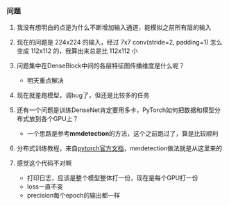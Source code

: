 ### 问题
1. 我没有想明白的点是为什么不断增加输入通道，能模拟之前所有层的输入  
2. 现在的问题是 224x224 的输入，经过 7x7 conv(stride=2, padding=1) 怎么变成 112x112 的，我算出来总是比 112x112 小  
3. 问题集中在DenseBlock中间的各层特征图传播维度是什么呢？  
    - 明天重点解决

5. 现在就差跑模型，调bug了，但还是比较多的任务

4. 还有一个问题是训练DenseNet肯定要用多卡，PyTorch如何把数据和模型分布式放到各个GPU上？
    - 一个思路是参考**mmdetection**的方法，这个之前跑过了，算是比较顺利

5. 分布式训练教程，来自[pytorch官方文档](https://pytorch.org/docs/stable/distributed.html#launch-utility)，mmdetection做法就是从这里来的
    
6. 感觉这个代码不对啊
    - 打印日志，应该是整个模型整体打一份，现在是每个GPU打一份
    - loss一直不变
    - precision每个epoch的输出都一样